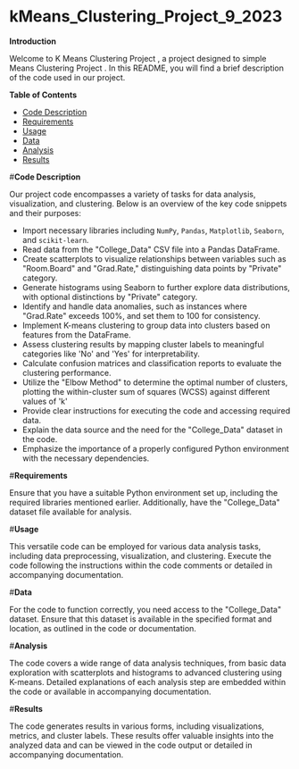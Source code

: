 # kMeans_Clustering_Project_9_2023

**Introduction**

Welcome to K Means Clustering Project , a project designed to simple Means Clustering Project . In this README, you will find a brief description of the code used in our project.

**Table of Contents**

- [Code Description](#Code_Description)
- [Requirements](#Requirements)
- [Usage](#Usage)
- [Data](#Data)
- [Analysis](#Analysis)
- [Results](#Results)

#**Code Description**

Our project code encompasses a variety of tasks for data analysis, visualization, and clustering. Below is an overview of the key code snippets and their purposes:

- Import necessary libraries including `NumPy`, `Pandas`, `Matplotlib`, `Seaborn`, and `scikit-learn`.
- Read data from the "College_Data" CSV file into a Pandas DataFrame.
- Create scatterplots to visualize relationships between variables such as "Room.Board" and "Grad.Rate," distinguishing data points by "Private" category.
- Generate histograms using Seaborn to further explore data distributions, with optional distinctions by "Private" category.
- Identify and handle data anomalies, such as instances where "Grad.Rate" exceeds 100%, and set them to 100 for consistency.
- Implement K-means clustering to group data into clusters based on features from the DataFrame.
- Assess clustering results by mapping cluster labels to meaningful categories like 'No' and 'Yes' for interpretability.
- Calculate confusion matrices and classification reports to evaluate the clustering performance.
- Utilize the "Elbow Method" to determine the optimal number of clusters, plotting the within-cluster sum of squares (WCSS) against different values of 'k'
- Provide clear instructions for executing the code and accessing required data.
- Explain the data source and the need for the "College_Data" dataset in the code.
- Emphasize the importance of a properly configured Python environment with the necessary dependencies.

#**Requirements**

Ensure that you have a suitable Python environment set up, including the required libraries mentioned earlier. Additionally, have the "College_Data" dataset file available for analysis.

#**Usage**

This versatile code can be employed for various data analysis tasks, including data preprocessing, visualization, and clustering. Execute the code following the instructions within the code comments or detailed in accompanying documentation.

#**Data**

For the code to function correctly, you need access to the "College_Data" dataset. Ensure that this dataset is available in the specified format and location, as outlined in the code or documentation.

#**Analysis**

The code covers a wide range of data analysis techniques, from basic data exploration with scatterplots and histograms to advanced clustering using K-means. Detailed explanations of each analysis step are embedded within the code or available in accompanying documentation.

#**Results**

The code generates results in various forms, including visualizations, metrics, and cluster labels. These results offer valuable insights into the analyzed data and can be viewed in the code output or detailed in accompanying documentation.

